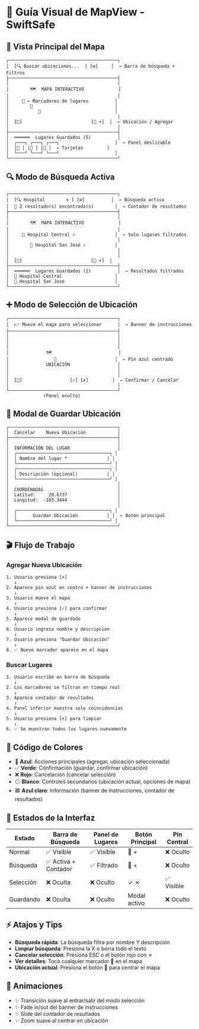 # 📱 Guía Visual de MapView - SwiftSafe

## 🎯 Vista Principal del Mapa

```
┌─────────────────────────────────────────┐
│  [🔍 Buscar ubicaciones...  ] [⚙️]     │  ← Barra de búsqueda + Filtros
├─────────────────────────────────────────┤
│                                         │
│        🗺️  MAPA INTERACTIVO             │
│                                         │
│     📍 ← Marcadores de lugares          │
│        📍                               │
│           📍                            │
│                                         │
│  [📍]                          [🔵 +]  │  ← Ubicación / Agregar
│                                         │
├─────────────────────────────────────────┤
│  ══════  Lugares Guardados (5)          │
│  ┌───┐ ┌───┐ ┌───┐                     │  ← Panel deslizable
│  │📍 │ │📍 │ │📍 │  ← Tarjetas         │
│  └───┘ └───┘ └───┘                     │
└─────────────────────────────────────────┘
```

## 🔍 Modo de Búsqueda Activa

```
┌─────────────────────────────────────────┐
│  [🔍 Hospital        × ] [⚙️]          │  ← Búsqueda activa
│  🔵 2 resultado(s) encontrado(s)        │  ← Contador de resultados
├─────────────────────────────────────────┤
│                                         │
│        🗺️  MAPA INTERACTIVO             │
│                                         │
│     📍 Hospital Central ✓               │  ← Solo lugares filtrados
│                                         │
│        📍 Hospital San José ✓           │
│                                         │
│                                         │
│  [📍]                          [🔵 +]  │
├─────────────────────────────────────────┤
│  ══════  Lugares Guardados (2)          │  ← Resultados filtrados
│  📍 Hospital Central                    │
│  📍 Hospital San José                   │
└─────────────────────────────────────────┘
```

## ➕ Modo de Selección de Ubicación

```
┌─────────────────────────────────────────┐
│  👉 Mueve el mapa para seleccionar      │  ← Banner de instrucciones
├─────────────────────────────────────────┤
│                                         │
│                                         │
│                                         │
│              🗺️                         │
│                 📍                      │  ← Pin azul centrado
│              UBICACIÓN                  │
│                                         │
│                                         │
│  [📍]                  [✓] [✗]         │  ← Confirmar / Cancelar
│                                         │
└─────────────────────────────────────────┘
              (Panel oculto)
```

## 💾 Modal de Guardar Ubicación

```
┌─────────────────────────────────────────┐
│  Cancelar    Nueva Ubicación            │
├─────────────────────────────────────────┤
│                                         │
│  INFORMACIÓN DEL LUGAR                  │
│  ┌───────────────────────────────────┐ │
│  │ Nombre del lugar *               │ │
│  └───────────────────────────────────┘ │
│  ┌───────────────────────────────────┐ │
│  │ Descripción (opcional)           │ │
│  └───────────────────────────────────┘ │
│                                         │
│  COORDENADAS                            │
│  Latitud:     20.6737                   │
│  Longitud:  -103.3444                   │
│                                         │
│  ┌───────────────────────────────────┐ │
│  │      Guardar Ubicación           │ │  ← Botón principal
│  └───────────────────────────────────┘ │
└─────────────────────────────────────────┘
```

## 🎬 Flujo de Trabajo

### Agregar Nueva Ubicación
```
1. Usuario presiona [+]
   ↓
2. Aparece pin azul en centro + banner de instrucciones
   ↓
3. Usuario mueve el mapa
   ↓
4. Usuario presiona [✓] para confirmar
   ↓
5. Aparece modal de guardado
   ↓
6. Usuario ingresa nombre y descripción
   ↓
7. Usuario presiona "Guardar Ubicación"
   ↓
8. ✅ Nuevo marcador aparece en el mapa
```

### Buscar Lugares
```
1. Usuario escribe en barra de búsqueda
   ↓
2. Los marcadores se filtran en tiempo real
   ↓
3. Aparece contador de resultados
   ↓
4. Panel inferior muestra solo coincidencias
   ↓
5. Usuario presiona [×] para limpiar
   ↓
6. ✅ Se muestran todos los lugares nuevamente
```

## 🎨 Código de Colores

- 🔵 **Azul**: Acciones principales (agregar, ubicación seleccionada)
- ✅ **Verde**: Confirmación (guardar, confirmar ubicación)
- ❌ **Rojo**: Cancelación (cancelar selección)
- ⚪ **Blanco**: Controles secundarios (ubicación actual, opciones de mapa)
- 🟦 **Azul claro**: Información (banner de instrucciones, contador de resultados)

## 📱 Estados de la Interfaz

| Estado | Barra de Búsqueda | Panel de Lugares | Botón Principal | Pin Central |
|--------|-------------------|------------------|-----------------|-------------|
| Normal | ✅ Visible | ✅ Visible | 🔵 + | ❌ Oculto |
| Búsqueda | ✅ Activa + Contador | ✅ Filtrado | 🔵 + | ❌ Oculto |
| Selección | ❌ Oculta | ❌ Oculto | ✓ ✗ | ✅ Visible |
| Guardando | ❌ Oculta | ❌ Oculto | Modal activo | ❌ Oculto |

## ⚡ Atajos y Tips

- **Búsqueda rápida**: La búsqueda filtra por nombre Y descripción
- **Limpiar búsqueda**: Presiona la X o borra todo el texto
- **Cancelar selección**: Presiona ESC o el botón rojo con ✗
- **Ver detalles**: Toca cualquier marcador 📍 en el mapa
- **Ubicación actual**: Presiona el botón 📍 para centrar el mapa

## 🔄 Animaciones

- ✨ Transición suave al entrar/salir del modo selección
- ✨ Fade in/out del banner de instrucciones
- ✨ Slide del contador de resultados
- ✨ Zoom suave al centrar en ubicación
